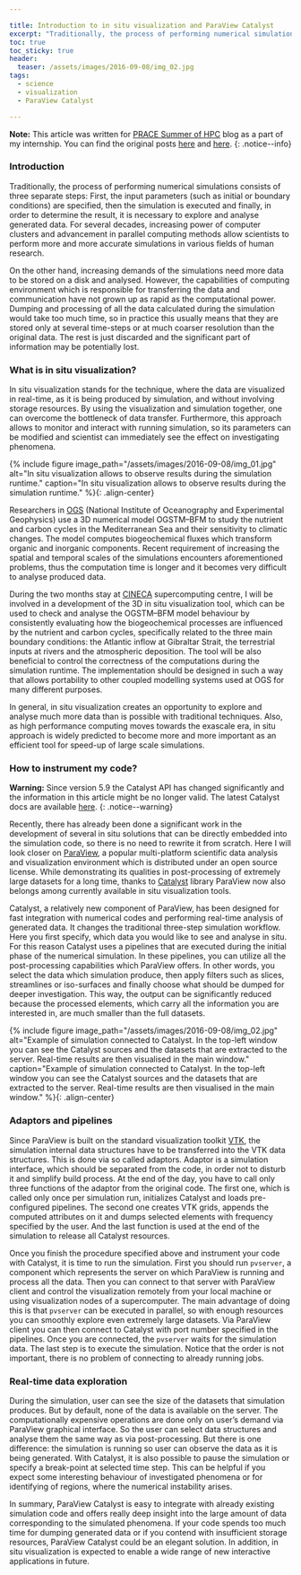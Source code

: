 ```yaml
---

title: Introduction to in situ visualization and ParaView Catalyst
excerpt: "Traditionally, the process of performing numerical simulations consists of three separate steps: First, the input parameters (such as initial or boundary conditions) are specified, then the simulation is executed and finally, in order to determine the result, it is necessary to explore and analyse generated data. For several decades, increasing power of computer clusters and advancement in parallel computing methods allow scientists to perform more and more accurate simulations in various fields of human research."
toc: true
toc_sticky: true
header:
  teaser: /assets/images/2016-09-08/img_02.jpg
tags: 
  - science
  - visualization
  - ParaView Catalyst

---
```


**Note:** This article was written for [PRACE Summer of HPC](https://summerofhpc.prace-ri.eu/) blog as a part of my internship. You can find the original posts [here](https://summerofhpc.prace-ri.eu/in-situ-visualization-technique/) and [here](https://summerofhpc.prace-ri.eu/introduction-to-paraview-catalyst/).
{: .notice--info}

### Introduction

Traditionally, the process of performing numerical simulations consists of three separate steps: First, the input parameters (such as initial or boundary conditions) are specified, then the simulation is executed and finally, in order to determine the result, it is necessary to explore and analyse generated data. For several decades, increasing power of computer clusters and advancement in parallel computing methods allow scientists to perform more and more accurate simulations in various fields of human research.

On the other hand, increasing demands of the simulations need more data to be stored on a disk and analysed. However, the capabilities of computing environment which is responsible for transferring the data and communication have not grown up as rapid as the computational power. Dumping and processing of all the data calculated during the simulation would take too much time, so in practice this usually means that they are stored only at several time-steps or at much coarser resolution than the original data. The rest is just discarded and the significant part of information may be potentially lost.

### What is in situ visualization?

In situ visualization stands for the technique, where the data are visualized in real-time, as it is being produced by simulation, and without involving storage resources. By using the visualization and simulation together, one can overcome the bottleneck of data transfer. Furthermore, this approach allows to monitor and interact with running simulation, so its parameters can be modified and scientist can immediately see the effect on investigating phenomena.

{% include figure image_path="/assets/images/2016-09-08/img_01.jpg" alt="In situ visualization allows to observe results during the simulation runtime." caption="In situ visualization allows to observe results during the simulation runtime." %}{: .align-center}

Researchers in [OGS](https://www.inogs.it/en/) (National Institute of Oceanography and Experimental Geophysics) use a 3D numerical model OGSTM–BFM to study the nutrient and carbon cycles in the Mediterranean Sea and their sensitivity to climatic changes. The model computes biogeochemical fluxes which transform organic and inorganic components. Recent requirement of increasing the spatial and temporal scales of the simulations encounters aforementioned problems, thus the computation time is longer and it becomes very difficult to analyse produced data.

During the two months stay at [CINECA](https://www.cineca.it/en) supercomputing centre, I will be involved in a development of the 3D in situ visualization tool, which can be used to check and analyse the OGSTM–BFM model behaviour by consistently evaluating how the biogeochemical processes are influenced by the nutrient and carbon cycles, specifically related to the three main boundary conditions: the Atlantic inflow at Gibraltar Strait, the terrestrial inputs at rivers and the atmospheric deposition. The tool will be also beneficial to control the correctness of the computations during the simulation runtime. The implementation should be designed in such a way that allows portability to other coupled modelling systems used at OGS for many different purposes.

In general, in situ visualization creates an opportunity to explore and analyse much more data than is possible with traditional techniques. Also, as high performance computing moves towards the exascale era, in situ approach is widely predicted to become more and more important as an efficient tool for speed-up of large scale simulations.

### How to instrument my code?

**Warning:** Since version 5.9 the Catalyst API has changed significantly and the information in this article might be no longer valid. The latest Catalyst docs are available [here](https://catalyst-in-situ.readthedocs.io/en/latest/index.html). 
{: .notice--warning}

Recently, there has already been done a significant work in the development of several in situ solutions that can be directly embedded into the simulation code, so there is no need to rewrite it from scratch. Here I will look closer on [ParaView](https://www.paraview.org/), a popular multi-platform scientific data analysis and visualization environment which is distributed under an open source license. While demonstrating its qualities in post-processing of extremely large datasets for a long time, thanks to [Catalyst](https://www.paraview.org/in-situ/) library ParaView now also belongs among currently available in situ visualization tools.

Catalyst, a relatively new component of ParaView, has been designed for fast integration with numerical codes and performing real-time analysis of generated data. It changes the traditional three-step simulation workflow. Here you first specify, which data you would like to see and analyse in situ. For this reason Catalyst uses a pipelines that are executed during the initial phase of the numerical simulation. In these pipelines, you can utilize all the post-processing capabilities which ParaView offers. In other words, you select the data which simulation produce, then apply filters such as slices, streamlines or iso-surfaces and finally choose what should be dumped for deeper investigation. This way, the output can be significantly reduced because the processed elements, which carry all the information you are interested in, are much smaller than the full datasets.

{% include figure image_path="/assets/images/2016-09-08/img_02.jpg" alt="Example of simulation connected to Catalyst. In the top-left window you can see the Catalyst sources and the datasets that are extracted to the server. Real-time results are then visualised in the main window." caption="Example of simulation connected to Catalyst. In the top-left window you can see the Catalyst sources and the datasets that are extracted to the server. Real-time results are then visualised in the main window." %}{: .align-center}

### Adaptors and pipelines

Since ParaView is built on the standard visualization toolkit [VTK](https://vtk.org/), the simulation internal data structures have to be transferred into the VTK data structures. This is done via so called adaptors. Adaptor is a simulation interface, which should be separated from the code, in order not to disturb it and simplify build process. At the end of the day, you have to call only three functions of the adaptor from the original code. The first one, which is called only once per simulation run, initializes Catalyst and loads pre-configured pipelines. The second one creates VTK grids, appends the computed attributes on it and dumps selected elements with frequency specified by the user. And the last function is used at the end of the simulation to release all Catalyst resources.

Once you finish the procedure specified above and instrument your code with Catalyst, it is time to run the simulation. First you should run `pvserver`, a component which represents the server on which ParaView is running and process all the data. Then you can connect to that server with ParaView client and control the visualization remotely from your local machine or using visualization nodes of a supercomputer. The main advantage of doing this is that `pvserver` can be executed in parallel, so with enough resources you can smoothly explore even extremely large datasets. Via ParaView client you can then connect to Catalyst with port number specified in the pipelines. Once you are connected, the `pvserver` waits for the simulation data. The last step is to execute the simulation. Notice that the order is not important, there is no problem of connecting to already running jobs.

### Real-time data exploration

During the simulation, user can see the size of the datasets that simulation produces. But by default, none of the data is available on the server. The computationally expensive operations are done only on user’s demand via ParaView graphical interface. So the user can select data structures and analyse them the same way as via post-processing. But there is one difference: the simulation is running so user can observe the data as it is being generated. With Catalyst, it is also possible to pause the simulation or specify a break-point at selected time step. This can be helpful if you expect some interesting behaviour of investigated phenomena or for identifying of regions, where the numerical instability arises.

In summary, ParaView Catalyst is easy to integrate with already existing simulation code and offers really deep insight into the large amount of data corresponding to the simulated phenomena. If your code spends too much time for dumping generated data or if you contend with insufficient storage resources, ParaView Catalyst could be an elegant solution. In addition, in situ visualization is expected to enable a wide range of new interactive applications in future.
